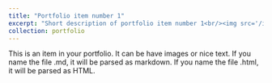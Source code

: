 ```yaml
---
title: "Portfolio item number 1"
excerpt: "Short description of portfolio item number 1<br/><img src='/images/Alamin-photo.png'>"
collection: portfolio
---
```


This is an item in your portfolio. It can be have images or nice text. If you name the file .md, it will be parsed as markdown. If you name the file .html, it will be parsed as HTML. 
